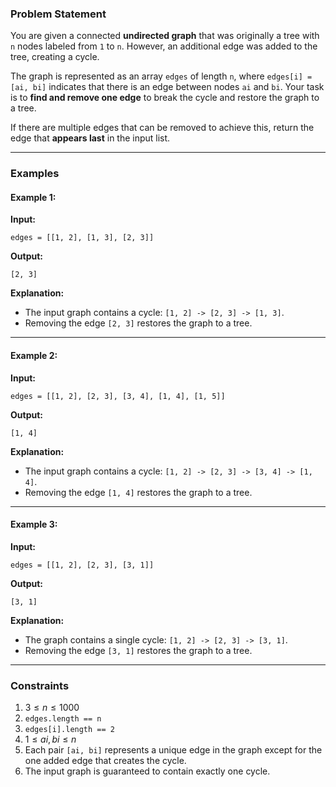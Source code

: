 ### **Problem Statement**

You are given a connected **undirected graph** that was originally a tree with `n` nodes labeled from `1` to `n`. However, an additional edge was added to the tree, creating a cycle.

The graph is represented as an array `edges` of length `n`, where `edges[i] = [ai, bi]` indicates that there is an edge between nodes `ai` and `bi`. Your task is to **find and remove one edge** to break the cycle and restore the graph to a tree.

If there are multiple edges that can be removed to achieve this, return the edge that **appears last** in the input list.

---

### **Examples**

#### Example 1:

**Input:**

```plaintext
edges = [[1, 2], [1, 3], [2, 3]]
```

**Output:**

```plaintext
[2, 3]
```

**Explanation:**

- The input graph contains a cycle: `[1, 2] -> [2, 3] -> [1, 3]`.
- Removing the edge `[2, 3]` restores the graph to a tree.

---

#### Example 2:

**Input:**

```plaintext
edges = [[1, 2], [2, 3], [3, 4], [1, 4], [1, 5]]
```

**Output:**

```plaintext
[1, 4]
```

**Explanation:**

- The input graph contains a cycle: `[1, 2] -> [2, 3] -> [3, 4] -> [1, 4]`.
- Removing the edge `[1, 4]` restores the graph to a tree.

---

#### Example 3:

**Input:**

```plaintext
edges = [[1, 2], [2, 3], [3, 1]]
```

**Output:**

```plaintext
[3, 1]
```

**Explanation:**

- The graph contains a single cycle: `[1, 2] -> [2, 3] -> [3, 1]`.
- Removing the edge `[3, 1]` restores the graph to a tree.

---

### **Constraints**

1. $3 \leq n \leq 1000$
2. `edges.length == n`
3. `edges[i].length == 2`
4. $1 \leq ai, bi \leq n$
5. Each pair `[ai, bi]` represents a unique edge in the graph except for the one added edge that creates the cycle.
6. The input graph is guaranteed to contain exactly one cycle.